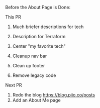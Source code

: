 Before the About Page is Done:

This PR

1. Much briefer descriptions for tech
1. Description for Terraform
1. Center "my favorite tech"

1. Cleanup nav bar
1. Clean up footer
1. Remove legacy code

Next PR

1. Redo the blog https://blog.piio.co/posts
1. Add an About Me page
